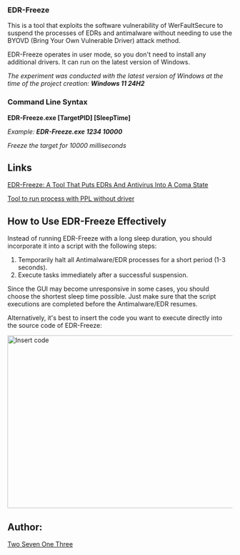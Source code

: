 ### EDR-Freeze

This is a tool that exploits the software vulnerability of WerFaultSecure to suspend the processes of EDRs and antimalware without needing to use the BYOVD (Bring Your Own Vulnerable Driver) attack method.

EDR-Freeze operates in user mode, so you don't need to install any additional drivers. It can run on the latest version of Windows.

*The experiment was conducted with the latest version of Windows at the time of the project creation: __Windows 11 24H2__*

### Command Line Syntax

**EDR-Freeze.exe [TargetPID] [SleepTime]**

*Example: __EDR-Freeze.exe 1234 10000__*

*Freeze the target for 10000 milliseconds*

## Links

[EDR-Freeze: A Tool That Puts EDRs And Antivirus Into A Coma State](https://www.zerosalarium.com/2025/09/EDR-Freeze-Puts-EDRs-Antivirus-Into-Coma.html)

[Tool to run process with PPL without driver](https://github.com/TwoSevenOneT/CreateProcessAsPPL)

## How to Use EDR-Freeze Effectively

Instead of running EDR-Freeze with a long sleep duration, you should incorporate it into a script with the following steps:

1. Temporarily halt all Antimalware/EDR processes for a short period (1-3 seconds).
2. Execute tasks immediately after a successful suspension.

Since the GUI may become unresponsive in some cases, you should choose the shortest sleep time possible. Just make sure that the script executions are completed before the Antimalware/EDR resumes.

Alternatively, it's best to insert the code you want to execute directly into the source code of EDR-Freeze:

<img width="748" height="387" alt="Insert code" src="https://github.com/user-attachments/assets/1c6f8819-5a21-4cc4-b72f-ea00be0fd092" />


## Author:

[Two Seven One Three](https://x.com/TwoSevenOneT)
